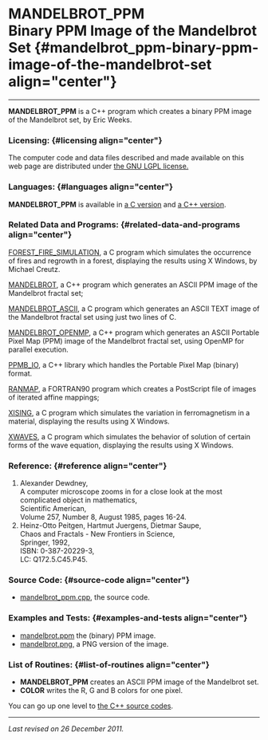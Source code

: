 MANDELBROT\_PPM\
Binary PPM Image of the Mandelbrot Set {#mandelbrot_ppm-binary-ppm-image-of-the-mandelbrot-set align="center"}
======================================

------------------------------------------------------------------------

**MANDELBROT\_PPM** is a C++ program which creates a binary PPM image of
the Mandelbrot set, by Eric Weeks.

### Licensing: {#licensing align="center"}

The computer code and data files described and made available on this
web page are distributed under [the GNU LGPL
license.](../../txt/gnu_lgpl.txt)

### Languages: {#languages align="center"}

**MANDELBROT\_PPM** is available in [a C
version](../../c_src/mandelbrot_ppm/mandelbrot_ppm.html) and [a C++
version](../../cpp_src/mandelbrot_ppm/mandelbrot_ppm.html).

### Related Data and Programs: {#related-data-and-programs align="center"}

[FOREST\_FIRE\_SIMULATION](../../c_src/forest_fire_simulation/forest_fire_simulation.html),
a C program which simulates the occurrence of fires and regrowth in a
forest, displaying the results using X Windows, by Michael Creutz.

[MANDELBROT](../../cpp_src/mandelbrot/mandelbrot.html), a C++ program
which generates an ASCII PPM image of the Mandelbrot fractal set;

[MANDELBROT\_ASCII](../../c_src/mandelbrot_ascii/mandelbrot_ascii.html),
a C program which generates an ASCII TEXT image of the Mandelbrot
fractal set using just two lines of C.

[MANDELBROT\_OPENMP](../../cpp_src/mandelbrot_openmp/mandelbrot_openmp.html),
a C++ program which generates an ASCII Portable Pixel Map (PPM) image of
the Mandelbrot fractal set, using OpenMP for parallel execution.

[PPMB\_IO](../../cpp_src/ppmb_io/ppmb_io.html), a C++ library which
handles the Portable Pixel Map (binary) format.

[RANMAP](../../f_src/ranmap/ranmap.html), a FORTRAN90 program which
creates a PostScript file of images of iterated affine mappings;

[XISING](../../c_src/xising/xising.html), a C program which simulates
the variation in ferromagnetism in a material, displaying the results
using X Windows.

[XWAVES](../../c_src/xwaves/xwaves.html), a C program which simulates
the behavior of solution of certain forms of the wave equation,
displaying the results using X Windows.

### Reference: {#reference align="center"}

1.  Alexander Dewdney,\
    A computer microscope zooms in for a close look at the most
    complicated object in mathematics,\
    Scientific American,\
    Volume 257, Number 8, August 1985, pages 16-24.
2.  Heinz-Otto Peitgen, Hartmut Juergens, Dietmar Saupe,\
    Chaos and Fractals - New Frontiers in Science,\
    Springer, 1992,\
    ISBN: 0-387-20229-3,\
    LC: Q172.5.C45.P45.

### Source Code: {#source-code align="center"}

-   [mandelbrot\_ppm.cpp](mandelbrot_ppm.cpp), the source code.

### Examples and Tests: {#examples-and-tests align="center"}

-   [mandelbrot.ppm](mandelbrot.ppm) the (binary) PPM image.
-   [mandelbrot.png](mandelbrot.png), a PNG version of the image.

### List of Routines: {#list-of-routines align="center"}

-   **MANDELBROT\_PPM** creates an ASCII PPM image of the Mandelbrot
    set.
-   **COLOR** writes the R, G and B colors for one pixel.

You can go up one level to [the C++ source codes](../cpp_src.html).

------------------------------------------------------------------------

*Last revised on 26 December 2011.*
